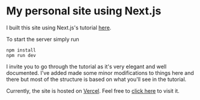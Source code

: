 # My personal site using Next.js

I built this site using Next.js's tutorial <a href=" https://nextjs.org/learn/basics/create-nextjs-app/setup">here</a>.

To start the server simply run 
```
npm install
npm run dev
```

I invite you to go through the tutorial as it's very elegant and well documented. I've added made some minor modifications to things here and there but most of the structure is based on what you'll see in the tutorial.

Currently, the site is hosted on <a href="https://vercel.com/">Vercel</a>. Feel free to <a href="https://franciscojavierarceo-github-io.vercel.app/">click here</a> to visit it.